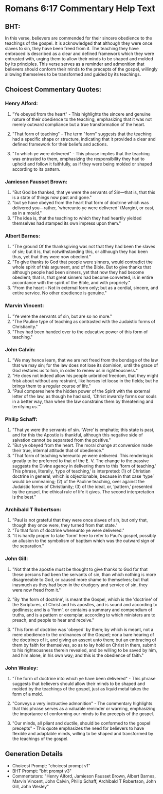 # Romans 6:17 Commentary Help Text

## BHT:
In this verse, believers are commended for their sincere obedience to the teachings of the gospel. It is acknowledged that although they were once slaves to sin, they have been freed from it. The teaching they have embraced is described as a clear and defined framework which they were entrusted with, urging them to allow their minds to be shaped and molded by its principles. This verse serves as a reminder and admonition that believers should conform their minds to the precepts of the gospel, willingly allowing themselves to be transformed and guided by its teachings.

## Choicest Commentary Quotes:
### Henry Alford:
1. "Ye obeyed from the heart" - This highlights the sincere and genuine nature of their obedience to the teaching, emphasizing that it was not merely outward compliance but a true transformation of the heart.

2. "That form of teaching" - The term "form" suggests that the teaching had a specific shape or structure, indicating that it provided a clear and defined framework for their beliefs and actions.

3. "To which ye were delivered" - This phrase implies that the teaching was entrusted to them, emphasizing the responsibility they had to uphold and follow it faithfully, as if they were being molded or shaped according to its pattern.

### Jamieson Fausset Brown:
1. "But God be thanked, that ye were the servants of Sin—that is, that this is a state of things now past and gone." 
2. "but ye have obeyed from the heart that form of doctrine which was delivered you—rather, 'whereunto ye were delivered' (Margin), or cast, as in a mould." 
3. "The idea is, that the teaching to which they had heartily yielded themselves had stamped its own impress upon them."

### Albert Barnes:
1. "The ground Of the thanksgiving was not that they had been the slaves of sin; but it is, that notwithstanding this, or although they had been thus, yet that they were now obedient."
2. "To give thanks to God that people were sinners, would contradict the whole spirit of this argument, and of the Bible. But to give thanks that although people had been sinners, yet that now they had become obedient; that is, that great sinners had become converted, is in entire accordance with the spirit of the Bible, and with propriety."
3. "From the heart - Not in external form only; but as a cordial, sincere, and entire service. No other obedience is genuine."

### Marvin Vincent:
1. "Ye were the servants of sin, but are so no more."
2. "The Pauline type of teaching as contrasted with the Judaistic forms of Christianity."
3. "They had been handed over to the educative power of this form of teaching."

### John Calvin:
1. "We may hence learn, that we are not freed from the bondage of the law that we may sin; for the law does not lose its dominion, until the grace of God restores us to him, in order to renew us in righteousness."
2. "He does not indeed allow his people unbridled freedom, that they might frisk about without any restraint, like horses let loose in the fields; but he brings them to a regular course of life."
3. "Paul compares here the hidden power of the Spirit with the external letter of the law, as though he had said, 'Christ inwardly forms our souls in a better way, than when the law constrains them by threatening and terrifying us.'"

### Philip Schaff:
1. "That ye were the servants of sin. ‘Were’ is emphatic; this state is past, and for this the Apostle is thankful, although this negative side of salvation cannot be separated from the positive."
2. "But ye obeyed from the heart. The moral change at conversion made their true, internal attitude that of obedience."
3. "That form of teaching whereunto ye were delivered. This rendering is greatly to be preferred to that of the E. V. The change to the passive suggests the Divine agency in delivering them to this ‘form of teaching.’ This phrase, literally, ‘type of teaching,’ is interpreted: (1) of Christian doctrine in general; which is objectionable, because in that case ‘type’ would be unmeaning; (2) of the Pauline teaching, over against the Judaistic forms of Christianity; (3) of the ideal, or, ‘pattern,’ presented by the gospel, the ethical rule of life it gives. The second interpretation is the best."

### Archibald T Robertson:
1. "Paul is not grateful that they were once slaves of sin, but only that, though they once were, they turned from that state."
2. "To that form of doctrine whereunto ye were delivered."
3. "It is hardly proper to take 'form' here to refer to Paul's gospel, possibly an allusion to the symbolism of baptism which was the outward sign of the separation."

### John Gill:
1. "Not that the apostle must be thought to give thanks to God for that these persons had been the servants of sin, than which nothing is more disagreeable to God, or caused more shame to themselves; but that inasmuch as they had been in the drudgery and service of sin, they were now freed from it."

2. "By 'the form of doctrine', is meant the Gospel, which is the 'doctrine' of the Scriptures, of Christ and his apostles, and is sound and according to godliness; and is a 'form', or contains a summary and compendium of truths, and is a pattern or exemplar, according to which ministers are to preach, and people to hear and receive."

3. "This form of doctrine was 'obeyed' by them; by which is meant, not a mere obedience to the ordinances of the Gospel; nor a bare hearing of the doctrines of it, and giving an assent unto them; but an embracing of them by faith for themselves, so as to lay hold on Christ in them, submit to his righteousness therein revealed, and be willing to be saved by him, and him alone, in his own way; and this is the obedience of faith."

### John Wesley:
1. "The form of doctrine into which ye have been delivered" - This phrase suggests that believers should allow their minds to be shaped and molded by the teachings of the gospel, just as liquid metal takes the form of a mold. 

2. "Conveys a very instructive admonition" - The commentary highlights that this phrase serves as a valuable reminder or warning, emphasizing the importance of conforming our minds to the precepts of the gospel. 

3. "Our minds, all pliant and ductile, should be conformed to the gospel precepts" - This quote emphasizes the need for believers to have flexible and adaptable minds, willing to be shaped and transformed by the teachings of the gospel.


## Generation Details
- Choicest Prompt: "choicest prompt v1"
- BHT Prompt: "bht prompt v3"
- Commentators: "Henry Alford, Jamieson Fausset Brown, Albert Barnes, Marvin Vincent, John Calvin, Philip Schaff, Archibald T Robertson, John Gill, John Wesley"
